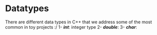 # Datatypes

There are different data types in C++ that we address some of the most common in toy projects :/
1- **_int_**: integer type
2- **_double_**:
3- **_char_**:

